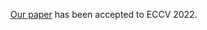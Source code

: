 [Our paper](https://www.ecva.net/papers/eccv_2022/papers_ECCV/papers/136640018.pdf) has been accepted to ECCV 2022.